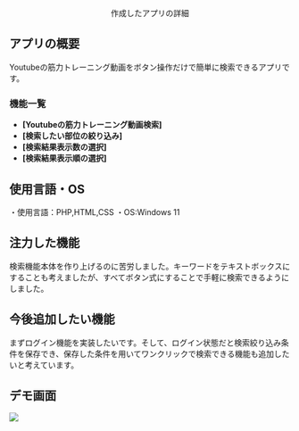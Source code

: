 <p align="center">
作成したアプリの詳細
</p>

## アプリの概要

Youtubeの筋力トレーニング動画をボタン操作だけで簡単に検索できるアプリです。

### 機能一覧

- **[Youtubeの筋力トレーニング動画検索]**
- **[検索したい部位の絞り込み]**
- **[検索結果表示数の選択]**
- **[検索結果表示順の選択]**

## 使用言語・OS

・使用言語：PHP,HTML,CSS
・OS:Windows 11

## 注力した機能

検索機能本体を作り上げるのに苦労しました。キーワードをテキストボックスにすることも考えましたが、すべてボタン式にすることで手軽に検索できるようにしました。

## 今後追加したい機能

まずログイン機能を実装したいです。そして、ログイン状態だと検索絞り込み条件を保存でき、保存した条件を用いてワンクリックで検索できる機能も追加したいと考えています。

## デモ画面

<a href="https://shrouded-gorge-46000.herokuapp.com/">
<img src="muscle_search_photo" >
</a>
